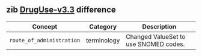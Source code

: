 ## zib [DrugUse-v3.3](https://zibs.nl/wiki/DrugUse-v3.3(2020EN)) difference

| Concept         | Category          | Description                             | 
|-----------------|-------------------|-----------------------------------------|
|`route_of_administration` | terminology | Changed ValueSet to use SNOMED codes. |